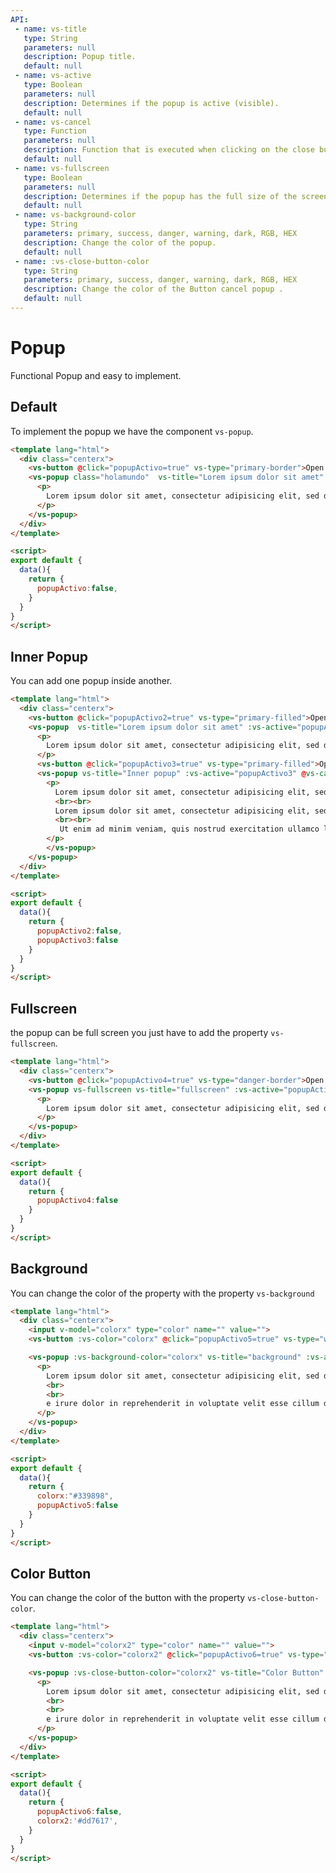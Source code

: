 ```yaml
---
API:
 - name: vs-title
   type: String
   parameters: null
   description: Popup title.
   default: null
 - name: vs-active
   type: Boolean
   parameters: null
   description: Determines if the popup is active (visible).
   default: null
 - name: vs-cancel
   type: Function
   parameters: null
   description: Function that is executed when clicking on the close button.
   default: null
 - name: vs-fullscreen
   type: Boolean
   parameters: null
   description: Determines if the popup has the full size of the screen.
   default: null
 - name: vs-background-color
   type: String
   parameters: primary, success, danger, warning, dark, RGB, HEX
   description: Change the color of the popup.
   default: null
 - name: :vs-close-button-color
   type: String
   parameters: primary, success, danger, warning, dark, RGB, HEX
   description: Change the color of the Button cancel popup .
   default: null
---
```


# Popup

<box header>

  Functional Popup and easy to implement.

</box>


<box>

## Default

To implement the popup we have the component `vs-popup`.

<vuecode md>
<div slot="demo">
  <Demos-Popup-Default />
</div>
<div slot="code">

```html
<template lang="html">
  <div class="centerx">
    <vs-button @click="popupActivo=true" vs-type="primary-border">Open Default popup</vs-button>
    <vs-popup class="holamundo"  vs-title="Lorem ipsum dolor sit amet" :vs-active="popupActivo" @vs-cancel="popupActivo=false">
      <p>
        Lorem ipsum dolor sit amet, consectetur adipisicing elit, sed do eiusmod tempor incididunt ut labore et dolore magna aliqua. Ut enim ad minim veniam, quis nostrud exercitation ullamco laboris nisi ut aliquip ex ea commodo consequat. Duis aute irure dolor in reprehenderit in voluptate velit esse cillum dolore eu fugiat nulla pariatur. Excepteur sint occaecat cupidatat non proident, sunt in culpa qui officia deserunt mollit anim id est laborum.
      </p>
    </vs-popup>
  </div>
</template>

<script>
export default {
  data(){
    return {
      popupActivo:false,
    }
  }
}
</script>
```

</div>
</vuecode>
</box>


<box>

## Inner Popup

You can add one popup inside another.

<vuecode md>
<div slot="demo">
  <Demos-Popup-Nested />
</div>
<div slot="code">

```html
<template lang="html">
  <div class="centerx">
    <vs-button @click="popupActivo2=true" vs-type="primary-filled">Open Pupup</vs-button>
    <vs-popup  vs-title="Lorem ipsum dolor sit amet" :vs-active="popupActivo2" @vs-cancel="popupActivo2=false">
      <p>
        Lorem ipsum dolor sit amet, consectetur adipisicing elit, sed do eiusmod tempor incididunt ut
      </p>
      <vs-button @click="popupActivo3=true" vs-type="primary-filled">Open Inner Pupup</vs-button>
      <vs-popup vs-title="Inner popup" :vs-active="popupActivo3" @vs-cancel="popupActivo3=false">
        <p>
          Lorem ipsum dolor sit amet, consectetur adipisicing elit, sed do eiusmod tempor incididunt ut labore et dolore magna aliqua. Ut enim ad minim veniam, quis nostrud exercitation ullamco laboris nisi ut aliquip ex ea commodo consequat. Duis aute irure dolor in reprehenderit in voluptate velit esse cillum dolore eu fugiat nulla pariatur. Excepteur sint occaecat cupidatat non proident, sunt in culpa qui officia deserunt mollit anim id est laborum.
          <br><br>
          Lorem ipsum dolor sit amet, consectetur adipisicing elit, sed do eiusmod tempor incididunt ut labore et dolore magna aliqua.
          <br><br>
           Ut enim ad minim veniam, quis nostrud exercitation ullamco laboris nisi ut aliquip ex ea commodo consequat. Duis aute irure dolor in reprehenderit in voluptate velit esse cillum dolore eu fugiat nulla pariatur. Excepteur sint occaecat cupidatat non proident, sunt in culpa qui officia deserunt mollit anim id est laborum.
        </p>
        </vs-popup>
    </vs-popup>
  </div>
</template>

<script>
export default {
  data(){
    return {
      popupActivo2:false,
      popupActivo3:false
    }
  }
}
</script>
```

</div>
</vuecode>
</box>


<box>

## Fullscreen

the popup can be full screen you just have to add the property `vs-fullscreen`.

<vuecode md>
<div slot="demo">
  <Demos-Popup-Fullscreen />
</div>
<div slot="code">

```html
<template lang="html">
  <div class="centerx">
    <vs-button @click="popupActivo4=true" vs-type="danger-border">Open fullscreen popup</vs-button>
    <vs-popup vs-fullscreen vs-title="fullscreen" :vs-active="popupActivo4" @vs-cancel="popupActivo4=false">
      <p>
        Lorem ipsum dolor sit amet, consectetur adipisicing elit, sed do eiusmod tempor incididunt ut labore et dolore magna aliqua. Ut enim ad minim veniam, quis nostrud exercitation ullamco laboris nisi ut aliquip ex ea commodo consequat. Duis aute irure dolor in reprehenderit in voluptate velit esse cillum dolore eu fugiat nulla pariatur. Excepteur sint occaecat cupidatat non proident, sunt in culpa qui officia deserunt mollit anim id est laborum.
      </p>
    </vs-popup>
  </div>
</template>

<script>
export default {
  data(){
    return {
      popupActivo4:false
    }
  }
}
</script>
```

</div>
</vuecode>
</box>


<box>

## Background

You can change the color of the property with the property `vs-background`

<vuecode md>
<div slot="demo">
  <Demos-Popup-Background />
</div>
<div slot="code">

```html
<template lang="html">
  <div class="centerx">
    <input v-model="colorx" type="color" name="" value="">
    <vs-button :vs-color="colorx" @click="popupActivo5=true" vs-type="warning-filled">Open background popup</vs-button>

    <vs-popup :vs-background-color="colorx" vs-title="background" :vs-active="popupActivo5" @vs-cancel="popupActivo5=false">
      <p>
        Lorem ipsum dolor sit amet, consectetur adipisicing elit, sed do eiusmod tempor incididunt ut labore et dolore magna aliqua. Ut enim ad minim veniam, quis nostrud exercitation ullamco laboris nisi ut aliquip ex ea commodo consequat. Duis aute irure dolor in reprehenderit in voluptate velit esse cillum dolore eu fugiat nulla pariatur. Excepteur sint occaecat cupidatat non proident, sunt in culpa qui officia deserunt mollit anim id est laborum.
        <br>
        <br>
        e irure dolor in reprehenderit in voluptate velit esse cillum dolore eu fugiat nulla pariatur. Excepteur sint occaecat cupidatat non proident, sunt in culpa qui officia deserunt mollit anim id est laborum.
      </p>
    </vs-popup>
  </div>
</template>

<script>
export default {
  data(){
    return {
      colorx:"#339898",
      popupActivo5:false
    }
  }
}
</script>
```

</div>
</vuecode>
</box>


<box>

## Color Button

You can change the color of the button with the property `vs-close-button-color`.

<vuecode md>
<div slot="demo">
  <Demos-Popup-Colorbutton />
</div>
<div slot="code">

```html
<template lang="html">
  <div class="centerx">
    <input v-model="colorx2" type="color" name="" value="">
    <vs-button :vs-color="colorx2" @click="popupActivo6=true" vs-type="dark-border">Open color button popup</vs-button>

    <vs-popup :vs-close-button-color="colorx2" vs-title="Color Button" :vs-active="popupActivo6" @vs-cancel="popupActivo6=false">
      <p>
        Lorem ipsum dolor sit amet, consectetur adipisicing elit, sed do eiusmod tempor incididunt ut labore et dolore magna aliqua. Ut enim ad minim veniam, quis nostrud exercitation ullamco laboris nisi ut aliquip ex ea commodo consequat. Duis aute irure dolor in reprehenderit in voluptate velit esse cillum dolore eu fugiat nulla pariatur. Excepteur sint occaecat cupidatat non proident, sunt in culpa qui officia deserunt mollit anim id est laborum.
        <br>
        <br>
        e irure dolor in reprehenderit in voluptate velit esse cillum dolore eu fugiat nulla pariatur. Excepteur sint occaecat cupidatat non proident, sunt in culpa qui officia deserunt mollit anim id est laborum.
      </p>
    </vs-popup>
  </div>
</template>

<script>
export default {
  data(){
    return {
      popupActivo6:false,
      colorx2:'#dd7617',
    }
  }
}
</script>
```

</div>
</vuecode>
</box>
